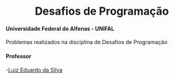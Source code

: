 <div align="center">
<h1> Desafios de Programação </h1>
</div>

#### Universidade Federal de Alfenas - UNIFAL
Problemas realizados na disciplina de Desafios de Programação

#### Professor
-[Luiz Eduardo da Silva](https://github.com/luizedsilva)
